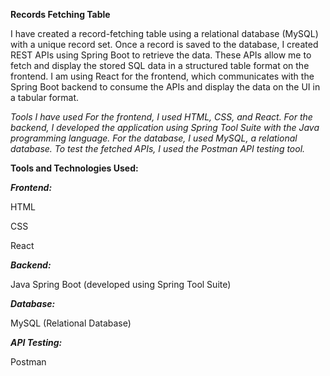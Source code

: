 ****Records Fetching Table****

I have created a record-fetching table using a relational database (MySQL) with a unique record set. Once a record is saved to the database, I created REST APIs using Spring Boot to retrieve the data. These APIs allow me to fetch and display the stored SQL data in a structured table format on the frontend. I am using React for the frontend, which communicates with the Spring Boot backend to consume the APIs and display the data on the UI in a tabular format.

_Tools I have used
For the frontend, I used HTML, CSS, and React. For the backend, I developed the application using Spring Tool Suite with the Java programming language. For the database, I used MySQL, a relational database. To test the fetched APIs, I used the Postman API testing tool._

**Tools and Technologies Used:**

_**Frontend:**_

HTML

CSS

React

_**Backend:**_

Java
Spring Boot (developed using Spring Tool Suite)

_**Database:**_

MySQL (Relational Database)

_**API Testing:**_

Postman
